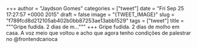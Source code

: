 
+++
author = "Jaydson Gomes"
categories = ["tweet"]
date = "Fri Sep 25 17:27:57 +0000 2015"
draft = false
image = "{TWEET_IMAGE}"
slug = "f789fcd8d212105ab402b0bb87253ae13abb1529"
tags = ["tweet"]
title = """Gripe fudida. 2 dias de m..."""
+++
Gripe fudida. 2 dias de molho em casa. A voz meio que voltou e acho que agora tenho condições de palestrar no @frontendcarioca

